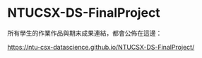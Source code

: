 # NTUCSX-DS-FinalProject

所有學生的作業作品與期末成果連結，都會公佈在這邊：

https://ntu-csx-datascience.github.io/NTUCSX-DS-FinalProject/

